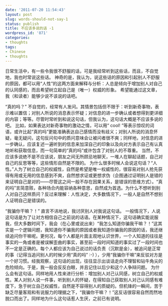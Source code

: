 ```yaml
---
date: '2011-07-20 11:54:43'
layout: post
slug: words-should-not-say-1
status: publish
title: 不应该多说的话 -1
wordpress_id: '871'
categories:
- thoughts
tags:
- Chinese
- thoughts
---
```


日常生活中，有一些令我很不舒服的话，可是我经常听到这些话，而且，不自觉地，我也时常说这些话。
神奇的是，我认为，说这些话的原因和引起别人不舒服的原因，都可以用“人性”的这两方面来解释与分析：人总是倾向于增加别人对自己的认同感的，而且希望树立起自己是（唯一）权威的形象。
希望能通过这文章，我（和读者）能够少说不该说的话吧。


“真的吗？”
不自觉的，经常有人发问。其情景包括但不限于：听到新奇事物，表示难以置信；对别人所说的消息表示怀疑；对信息的进一步确认或者想得到更详细的内容；等等。尽管时常听到和说这句话，但我认为，这句话大概是不应该多说的吧。
比如，如果表达对新奇事物的激动之情，可以用“ cool! ”等表示惊叹的词语，或许比起“真的吗”更能准确表达自己感情而没有歧义；对别人所说的消息怀疑，毫无疑问，这句反问句中的质问意味会让被问者很不爽；同样地，对信息的进一步确认，应该复述一遍听到的信息来加深自己的印象以及向对方表示自己有认真地听和获取信息，而一句简单的“真的吗”或许包含了对别人的不尊重。
当然，不应该多说绝不是不应该说，朋友之间无所顾忌地聊天，一堆人在聊起话题，自己对自己的反思等等，这些情形自然是不限的。
为什么很多时候人会说这句话？“人性。”人为了树立自己的权威性，自然是希望是唯一权威性的，很容易对别人抢先获得有用或无用的信息感到不爽，自然想求证或更想求伪（企图通过证明别人是错的来证明自己是对的——尽管这之间一般不存在因果关系，是错误的思维方式）。“真的吗”言简意赅，各种场合内能容纳各种意思，自然成为首选。为什么不想听到别人对自己这样质问？反过来理解：人性决定，大多数情况下，一般人是自然不想别人证明自己是错误的。

“我骗你干嘛？！”
直言不讳地说，我讨厌别人对我说这句话。
一般情况下，人说这句话是为了让对方相信自己之前说的话语。在某种情况下，这句话确实能说服我，但大多数时间下，我会（在心里或说出来）“我怎么知道你骗我干嘛？！”这其实是一个逻辑问题，我知道你不骗我的原因或者我知道你骗我的原因的话，我还继续追问你干嘛呢。更何况，每个人都是片面主观地认识世界，一个人知道的往往是事实的一角或者是被误解歪曲的事实，甚至前一段时间知道的事实过了一段时间也不一定是正确的。每个人都应该为自己说过的话负责（沉默是金），被追问是正常的事（记得当追问别人的时候少用“真的吗” :-) ），少用“我骗你干嘛”来反驳对方是一个好习惯。经我观察，这句话的出现，往往显示出谈话走向不理智和钻牛角尖的危险倾向。于是，我一般会反反白眼，并且记住以后少和这个人争辩问题。
为什么会有这句话。同样地用人性来进行分析：增加别人对己认同感，树立自己的权威性。某人对别人说一件事，听到别人的怀疑，在得知自己获取别人对己认同感有难度下，急于树立自己权威性，自然是不容得别人的质疑的。但机锋的一瞬间，苦于缺乏尽量客观和有说服力的理据之下，“我骗你干嘛？！”这反诘很容易自然而然地脱口而出了。同样地为什么这句话惹人生厌，之前已有说明。

